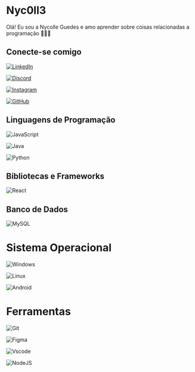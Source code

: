 # Nyc0ll3 
Olá! Eu sou a Nycolle Guedes e amo aprender sobre coisas relacionadas a programação 👩🏼‍💻

## Conecte-se comigo
[![LinkedIn](https://img.shields.io/badge/LinkedIn-0077B5?style=for-the-badge&logo=linkedin&logoColor=white)](https://www.linkedin.com/in/nycolle-guedes-835586234/)

[![Discord](https://img.shields.io/badge/Discord-7289DA?style=for-the-badge&logo=discord&logoColor=white)](https://discord.com/channels/@nickguedes2)      

[![Instagram](https://img.shields.io/badge/-Instagram-%23E4405F?style=for-the-badge&logo=instagram&logoColor=white)](https://www.instagram.com/nick_guedes2)      

[![GitHub](https://img.shields.io/badge/GitHub-100000?style=for-the-badge&logo=github&logoColor=white)](https://github.com/Nyc0ll3)

## Linguagens de Programação  

![JavaScript](https://img.shields.io/badge/JavaScript-F7DF1E?style=for-the-badge&logo=javascript&logoColor=black)

![Java](https://img.shields.io/badge/java-%23ED8B00.svg?style=for-the-badge&logo=openjdk&logoColor=white)

![Python](https://img.shields.io/badge/python-3670A0?style=for-the-badge&logo=python&logoColor=ffdd54)



## Bibliotecas e Frameworks
![React](https://img.shields.io/badge/React-20232A?style=for-the-badge&logo=react&logoColor=61DAFB)

## Banco de Dados
![MySQL](https://img.shields.io/badge/MySQL-00000F?style=for-the-badge&logo=mysql&logoColor=white)

# Sistema Operacional
![Windows](https://img.shields.io/badge/Windows-000?style=for-the-badge&logo=windows&logoColor=2CA5E0)

![Linux](https://img.shields.io/badge/Linux-000?style=for-the-badge&logo=linux&logoColor=FCC624)

![Android](https://img.shields.io/badge/Android-3DDC84?style=for-the-badge&logo=android&logoColor=white)

# Ferramentas
![Git](https://img.shields.io/badge/GIT-E44C30?style=for-the-badge&logo=git&logoColor=white)  

![Figma](https://img.shields.io/badge/Figma-696969?style=for-the-badge&logo=figma&logoColor=figma)

![Vscode](https://img.shields.io/badge/Vscode-007ACC?style=for-the-badge&logo=visual-studio-code&logoColor=white)

![NodeJS](https://img.shields.io/badge/node.js-6DA55F?style=for-the-badge&logo=node.js&logoColor=white)
